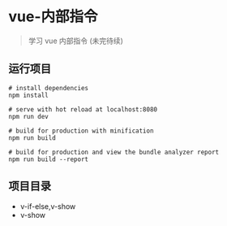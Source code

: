 # vue-内部指令

> 学习 vue 内部指令 (未完待续)

## 运行项目

``` 
# install dependencies
npm install

# serve with hot reload at localhost:8080
npm run dev

# build for production with minification
npm run build

# build for production and view the bundle analyzer report
npm run build --report
```

## 项目目录
+ v-if-else,v-show
+ v-show

